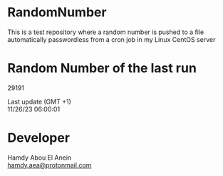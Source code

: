 # RandomNumber    
This is a test repository where a random number is pushed to a file automatically passwordless from a cron job in my Linux CentOS server    
# Random Number of the last run   
29191
      
Last update (GMT +1)    
11/26/23 06:00:01
# Developer    
Hamdy Abou El Anein   
hamdy.aea@protonmail.com
